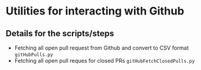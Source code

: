 # Utilities for interacting with Github

## Details for the scripts/steps
* Fetching all open pull request from Github and convert to CSV format ```gitHubPulls.py```
* Fetching all open pull reques for closed PRs ```gitHubFetchClosedPulls.py```
